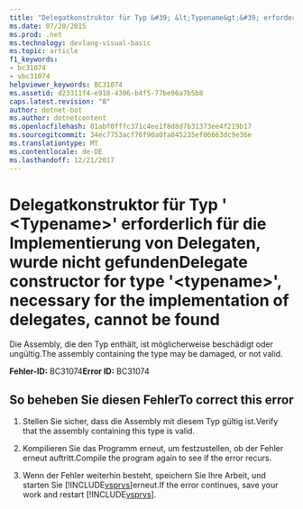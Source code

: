 ```yaml
---
title: "Delegatkonstruktor für Typ &#39; &lt;Typename&gt;&#39; erforderlich für die Implementierung von Delegaten, wurde nicht gefunden"
ms.date: 07/20/2015
ms.prod: .net
ms.technology: devlang-visual-basic
ms.topic: article
f1_keywords:
- bc31074
- vbc31074
helpviewer_keywords: BC31074
ms.assetid: d23311f4-e918-4306-b4f5-77be96a7b5b8
caps.latest.revision: "8"
author: dotnet-bot
ms.author: dotnetcontent
ms.openlocfilehash: 01abf0fffc371c4ee1f8d8d7b31373ee4f219b17
ms.sourcegitcommit: 34ec7753acf76f90a0fa845235ef06663dc9e36e
ms.translationtype: MT
ms.contentlocale: de-DE
ms.lasthandoff: 12/21/2017
---
```

# <a name="delegate-constructor-for-type-39lttypenamegt39-necessary-for-the-implementation-of-delegates-cannot-be-found"></a><span data-ttu-id="e517c-102">Delegatkonstruktor für Typ &#39; &lt;Typename&gt;&#39; erforderlich für die Implementierung von Delegaten, wurde nicht gefunden</span><span class="sxs-lookup"><span data-stu-id="e517c-102">Delegate constructor for type &#39;&lt;typename&gt;&#39;, necessary for the implementation of delegates, cannot be found</span></span>
<span data-ttu-id="e517c-103">Die Assembly, die den Typ enthält, ist möglicherweise beschädigt oder ungültig.</span><span class="sxs-lookup"><span data-stu-id="e517c-103">The assembly containing the type may be damaged, or not valid.</span></span>  
  
 <span data-ttu-id="e517c-104">**Fehler-ID:** BC31074</span><span class="sxs-lookup"><span data-stu-id="e517c-104">**Error ID:** BC31074</span></span>  
  
## <a name="to-correct-this-error"></a><span data-ttu-id="e517c-105">So beheben Sie diesen Fehler</span><span class="sxs-lookup"><span data-stu-id="e517c-105">To correct this error</span></span>  
  
1.  <span data-ttu-id="e517c-106">Stellen Sie sicher, dass die Assembly mit diesem Typ gültig ist.</span><span class="sxs-lookup"><span data-stu-id="e517c-106">Verify that the assembly containing this type is valid.</span></span>  
  
2.  <span data-ttu-id="e517c-107">Kompilieren Sie das Programm erneut, um festzustellen, ob der Fehler erneut auftritt.</span><span class="sxs-lookup"><span data-stu-id="e517c-107">Compile the program again to see if the error recurs.</span></span>  
  
3.  <span data-ttu-id="e517c-108">Wenn der Fehler weiterhin besteht, speichern Sie Ihre Arbeit, und starten Sie [!INCLUDE[vsprvs](~/includes/vsprvs-md.md)]erneut.</span><span class="sxs-lookup"><span data-stu-id="e517c-108">If the error continues, save your work and restart [!INCLUDE[vsprvs](~/includes/vsprvs-md.md)].</span></span>  
  
